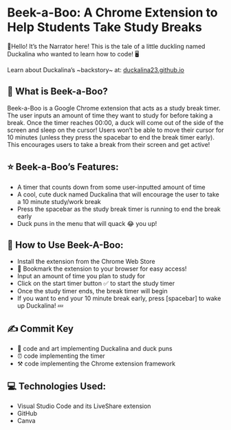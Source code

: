 # Beek-a-Boo: A Chrome Extension to Help Students Take Study Breaks

👋Hello! It’s the Narrator here! This is the tale of a little duckling named Duckalina who wanted to learn how to code! 🖥️

Learn about Duckalina’s ~backstory~ at: [duckalina23.github.io](duckalina23.github.io)

## 💁 What is Beek-a-Boo? 

Beek-a-Boo is a Google Chrome extension that acts as a study break timer. The user inputs an amount of time they want to study for before taking a break. Once the timer reaches 00:00, a duck will come out of the side of the screen and sleep on the cursor! Users won’t be able to move their cursor for 10 minutes (unless they press the spacebar to end the break timer early). This encourages users to take a break from their screen and get active! 

## ⭐ Beek-a-Boo’s Features:
* A timer that counts down from some user-inputted amount of time
* A cool, cute duck named Duckalina that will encourage the user to take a 10 minute study/work break
* Press the spacebar as the study break timer is running to end the break early
* Duck puns in the menu that will quack 😂 you up!

## 🦆 How to Use Beek-A-Boo:
* Install the extension from the Chrome Web Store
* 📑 Bookmark the extension to your browser for easy access!
* Input an amount of time you plan to study for
* Click on the start timer button ✅ to start the study timer
* Once the study timer ends, the break timer will begin
* If you want to end your 10 minute break early, press [spacebar] to wake up Duckalina! 💤

## ✍️ Commit Key
* 🦆 code and art implementing Duckalina and duck puns
* ⏰ code implementing the timer
* ⚒️ code implementing the Chrome extension framework
  
## 💻 Technologies Used:
* Visual Studio Code and its LiveShare extension
* GitHub
* Canva
